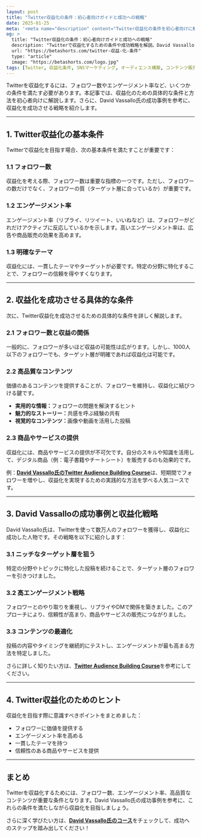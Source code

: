 ```yaml
---
layout: post
title: "Twitter収益化の条件：初心者向けガイドと成功への戦略"
date: 2025-01-25
meta: '<meta name="description" content="Twitter収益化の条件を初心者向けに解説。フォロワー数やエンゲージメント率の重要性、David Vassalloの成功事例をもとにした具体的なヒントを学びましょう。"><meta name="keywords" content="Twitter 収益 化 条件,Twitter, 収益化条件, SNSマーケティング, オーディエンス構築, コンテンツ販売, David Vassallo"><meta name="author" content="Beta Shorts"><meta name="robots" content="index, follow"><link rel="canonical" href="https://betashorts.com/twitter-収益-化-条件">'
og: >
  title: "Twitter収益化の条件：初心者向けガイドと成功への戦略"
  description: "Twitterで収益化するための条件や成功戦略を解説。David Vassalloのアプローチを参考に、収益化のための具体的な条件と方法を学びましょう。"
  url: "https://betashorts.com/twitter-収益-化-条件"
  type: "article"
  image: "https://betashorts.com/logo.jpg"
tags: [Twitter, 収益化条件, SNSマーケティング, オーディエンス構築, コンテンツ販売, David Vassallo]
---
```


<p>Twitterを収益化するには、フォロワー数やエンゲージメント率など、いくつかの条件を満たす必要があります。本記事では、収益化のための具体的な条件と方法を初心者向けに解説します。さらに、David Vassallo氏の成功事例を参考に、収益化を成功させる戦略を紹介します。</p>

---

<h2>1. Twitter収益化の基本条件</h2>
<p>Twitterで収益化を目指す場合、次の基本条件を満たすことが重要です：</p>

<h3>1.1 フォロワー数</h3>
<p>収益化を考える際、フォロワー数は重要な指標の一つです。ただし、フォロワーの数だけでなく、フォロワーの質（ターゲット層に合っているか）が重要です。</p>

<h3>1.2 エンゲージメント率</h3>
<p>エンゲージメント率（リプライ、リツイート、いいねなど）は、フォロワーがどれだけアクティブに反応しているかを示します。高いエンゲージメント率は、広告や商品販売の効果を高めます。</p>

<h3>1.3 明確なテーマ</h3>
<p>収益化には、一貫したテーマやターゲットが必要です。特定の分野に特化することで、フォロワーの信頼を得やすくなります。</p>

---

<h2>2. 収益化を成功させる具体的な条件</h2>
<p>次に、Twitter収益化を成功させるための具体的な条件を詳しく解説します。</p>

<h3>2.1 フォロワー数と収益の関係</h3>
<p>一般的に、フォロワーが多いほど収益の可能性は広がります。しかし、1000人以下のフォロワーでも、ターゲット層が明確であれば収益化は可能です。</p>

<h3>2.2 高品質なコンテンツ</h3>
<p>価値のあるコンテンツを提供することが、フォロワーを維持し、収益化に結びつける鍵です。</p>
<ul>
  <li><strong>実用的な情報：</strong>フォロワーの問題を解決するヒント</li>
  <li><strong>魅力的なストーリー：</strong>共感を呼ぶ経験の共有</li>
  <li><strong>視覚的なコンテンツ：</strong>画像や動画を活用した投稿</li>
</ul>

<h3>2.3 商品やサービスの提供</h3>
<p>収益化には、商品やサービスの提供が不可欠です。自分のスキルや知識を活用して、デジタル商品（例：電子書籍やチートシート）を販売するのも効果的です。</p>

<p>例：<a href="https://dvassallo.gumroad.com/l/twitter-audience?a=780357139" target="_blank"><strong>David Vassallo氏のTwitter Audience Building Course</strong></a>は、短期間でフォロワーを増やし、収益化を実現するための実践的な方法を学べる人気コースです。</p>

---

<h2>3. David Vassalloの成功事例と収益化戦略</h2>
<p>David Vassallo氏は、Twitterを使って数万人のフォロワーを獲得し、収益化に成功した人物です。その戦略を以下に紹介します：</p>

<h3>3.1 ニッチなターゲット層を狙う</h3>
<p>特定の分野やトピックに特化した投稿を続けることで、ターゲット層のフォロワーを引きつけました。</p>

<h3>3.2 高エンゲージメント戦略</h3>
<p>フォロワーとのやり取りを重視し、リプライやDMで関係を築きました。このアプローチにより、信頼性が高まり、商品やサービスの販売につながりました。</p>

<h3>3.3 コンテンツの最適化</h3>
<p>投稿の内容やタイミングを継続的にテストし、エンゲージメントが最も高まる方法を特定しました。</p>

<p>さらに詳しく知りたい方は、<a href="https://dvassallo.gumroad.com/l/twitter-audience?a=780357139" target="_blank"><strong>Twitter Audience Building Course</strong></a>を参考にしてください。</p>

---

<h2>4. Twitter収益化のためのヒント</h2>
<p>収益化を目指す際に意識すべきポイントをまとめました：</p>
<ul>
  <li>フォロワーに価値を提供する</li>
  <li>エンゲージメント率を高める</li>
  <li>一貫したテーマを持つ</li>
  <li>信頼性のある商品やサービスを提供</li>
</ul>

---

<h2>まとめ</h2>
<p>Twitterを収益化するためには、フォロワー数、エンゲージメント率、高品質なコンテンツが重要な条件となります。David Vassallo氏の成功事例を参考に、これらの条件を満たしながら収益化を目指しましょう。</p>
<p>さらに深く学びたい方は、<a href="https://dvassallo.gumroad.com/l/twitter-audience?a=780357139" target="_blank"><strong>David Vassallo氏のコース</strong></a>をチェックして、成功へのステップを踏み出してください！</p>
